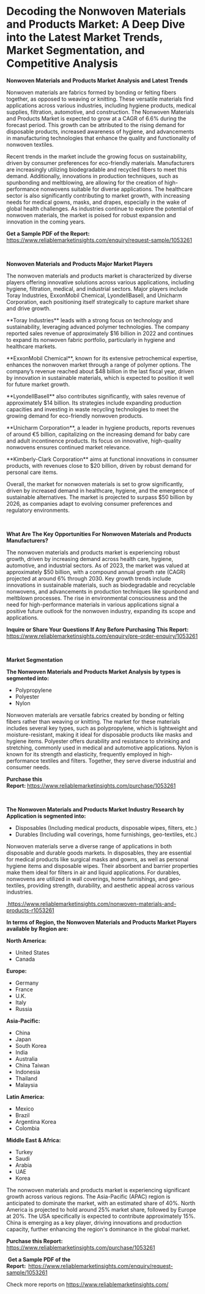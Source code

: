 <p><h1>Decoding the Nonwoven Materials and Products Market: A Deep Dive into the Latest Market Trends, Market Segmentation, and Competitive Analysis</h1></p><p><strong>Nonwoven Materials and Products Market Analysis and Latest Trends</strong></p>
<p><p>Nonwoven materials are fabrics formed by bonding or felting fibers together, as opposed to weaving or knitting. These versatile materials find applications across various industries, including hygiene products, medical supplies, filtration, automotive, and construction. The Nonwoven Materials and Products Market is expected to grow at a CAGR of 6.6% during the forecast period. This growth can be attributed to the rising demand for disposable products, increased awareness of hygiene, and advancements in manufacturing technologies that enhance the quality and functionality of nonwoven textiles.</p><p>Recent trends in the market include the growing focus on sustainability, driven by consumer preferences for eco-friendly materials. Manufacturers are increasingly utilizing biodegradable and recycled fibers to meet this demand. Additionally, innovations in production techniques, such as spunbonding and meltblowing, are allowing for the creation of high-performance nonwovens suitable for diverse applications. The healthcare sector is also significantly contributing to market growth, with increasing needs for medical gowns, masks, and drapes, especially in the wake of global health challenges. As industries continue to explore the potential of nonwoven materials, the market is poised for robust expansion and innovation in the coming years.</p></p>
<p><strong>Get a Sample PDF of the Report:&nbsp;</strong> <a href="https://www.reliablemarketinsights.com/enquiry/request-sample/1053261?utm_campaign=3011&utm_medium=2&utm_source=Github&utm_content=ia&utm_term=22032025&utm_id=nonwoven-materials-and-products">https://www.reliablemarketinsights.com/enquiry/request-sample/1053261</a></p>
<p>&nbsp;</p>
<p><strong>Nonwoven Materials and Products Major Market Players</strong></p>
<p><p>The nonwoven materials and products market is characterized by diverse players offering innovative solutions across various applications, including hygiene, filtration, medical, and industrial sectors. Major players include Toray Industries, ExxonMobil Chemical, LyondellBasell, and Unicharm Corporation, each positioning itself strategically to capture market share and drive growth.</p><p>**Toray Industries** leads with a strong focus on technology and sustainability, leveraging advanced polymer technologies. The company reported sales revenue of approximately $16 billion in 2022 and continues to expand its nonwoven fabric portfolio, particularly in hygiene and healthcare markets.</p><p>**ExxonMobil Chemical**, known for its extensive petrochemical expertise, enhances the nonwoven market through a range of polymer options. The company’s revenue reached about $48 billion in the last fiscal year, driven by innovation in sustainable materials, which is expected to position it well for future market growth.</p><p>**LyondellBasell** also contributes significantly, with sales revenue of approximately $14 billion. Its strategies include expanding production capacities and investing in waste recycling technologies to meet the growing demand for eco-friendly nonwoven products.</p><p>**Unicharm Corporation**, a leader in hygiene products, reports revenues of around €5 billion, capitalizing on the increasing demand for baby care and adult incontinence products. Its focus on innovative, high-quality nonwovens ensures continued market relevance.</p><p>**Kimberly-Clark Corporation** aims at functional innovations in consumer products, with revenues close to $20 billion, driven by robust demand for personal care items.</p><p>Overall, the market for nonwoven materials is set to grow significantly, driven by increased demand in healthcare, hygiene, and the emergence of sustainable alternatives. The market is projected to surpass $50 billion by 2026, as companies adapt to evolving consumer preferences and regulatory environments.</p></p>
<p>&nbsp;</p>
<p><strong>What Are The Key Opportunities For Nonwoven Materials and Products Manufacturers?</strong></p>
<p><p>The nonwoven materials and products market is experiencing robust growth, driven by increasing demand across health care, hygiene, automotive, and industrial sectors. As of 2023, the market was valued at approximately $50 billion, with a compound annual growth rate (CAGR) projected at around 6% through 2030. Key growth trends include innovations in sustainable materials, such as biodegradable and recyclable nonwovens, and advancements in production techniques like spunbond and meltblown processes. The rise in environmental consciousness and the need for high-performance materials in various applications signal a positive future outlook for the nonwoven industry, expanding its scope and applications.</p></p>
<p><strong>Inquire or Share Your Questions If Any Before Purchasing This Report:</strong> <a href="https://www.reliablemarketinsights.com/enquiry/pre-order-enquiry/1053261?utm_campaign=3011&utm_medium=2&utm_source=Github&utm_content=ia&utm_term=22032025&utm_id=nonwoven-materials-and-products">https://www.reliablemarketinsights.com/enquiry/pre-order-enquiry/1053261</a></p>
<p>&nbsp;</p>
<p><strong>Market Segmentation</strong></p>
<p><strong>The Nonwoven Materials and Products Market Analysis by types is segmented into:</strong></p>
<p><ul><li>Polypropylene</li><li>Polyester</li><li>Nylon</li></ul></p>
<p><p>Nonwoven materials are versatile fabrics created by bonding or felting fibers rather than weaving or knitting. The market for these materials includes several key types, such as polypropylene, which is lightweight and moisture-resistant, making it ideal for disposable products like masks and hygiene items. Polyester offers durability and resistance to shrinking and stretching, commonly used in medical and automotive applications. Nylon is known for its strength and elasticity, frequently employed in high-performance textiles and filters. Together, they serve diverse industrial and consumer needs.</p></p>
<p><strong>Purchase this Report:&nbsp;</strong><a href="https://www.reliablemarketinsights.com/purchase/1053261?utm_campaign=3011&utm_medium=2&utm_source=Github&utm_content=ia&utm_term=22032025&utm_id=nonwoven-materials-and-products">https://www.reliablemarketinsights.com/purchase/1053261</a></p>
<p>&nbsp;</p>
<p><strong>The Nonwoven Materials and Products Market Industry Research by Application is segmented into:</strong></p>
<p><ul><li>Disposables (Including medical products, disposable wipes, filters, etc.)</li><li>Durables (Including wall coverings, home furnishings, geo-textiles, etc.)</li></ul></p>
<p><p>Nonwoven materials serve a diverse range of applications in both disposable and durable goods markets. In disposables, they are essential for medical products like surgical masks and gowns, as well as personal hygiene items and disposable wipes. Their absorbent and barrier properties make them ideal for filters in air and liquid applications. For durables, nonwovens are utilized in wall coverings, home furnishings, and geo-textiles, providing strength, durability, and aesthetic appeal across various industries.</p></p>
<p><a href="https://www.reliablemarketinsights.com/nonwoven-materials-and-products-r1053261?utm_campaign=3011&utm_medium=2&utm_source=Github&utm_content=ia&utm_term=22032025&utm_id=nonwoven-materials-and-products">&nbsp;https://www.reliablemarketinsights.com/nonwoven-materials-and-products-r1053261</a></p>
<p><strong>In terms of Region, the Nonwoven Materials and Products Market Players available by Region are:</strong></p>
<p>
    <p> <strong> North America: </strong>
        <ul>
            <li>United States</li>
            <li>Canada</li>
        </ul>
        </p> 
    <p> <strong> Europe: </strong>
        <ul>
            <li>Germany</li>
            <li>France</li>
            <li>U.K.</li>
            <li>Italy</li>
            <li>Russia</li>
        </ul>
        </p> 
    <p> <strong> Asia-Pacific: </strong>
        <ul>
            <li>China</li>
            <li>Japan</li>
            <li>South Korea</li>
            <li>India</li>
            <li>Australia</li>
            <li>China Taiwan</li>
            <li>Indonesia</li>
            <li>Thailand</li>
            <li>Malaysia</li>
        </ul>
        </p> 
    <p> <strong> Latin America: </strong>
        <ul>
            <li>Mexico</li>
            <li>Brazil</li>
            <li>Argentina Korea</li>
            <li>Colombia</li>
        </ul>
        </p> 
    <p> <strong> Middle East & Africa: </strong>
        <ul>
            <li>Turkey</li>
            <li>Saudi</li>
            <li>Arabia</li>
            <li>UAE</li>
            <li>Korea</li>
        </ul>
    </p>
    </p>
<p><p>The nonwoven materials and products market is experiencing significant growth across various regions. The Asia-Pacific (APAC) region is anticipated to dominate the market, with an estimated share of 40%. North America is projected to hold around 25% market share, followed by Europe at 20%. The USA specifically is expected to contribute approximately 15%. China is emerging as a key player, driving innovations and production capacity, further enhancing the region's dominance in the global market.</p></p>
<p><strong>Purchase this Report: </strong><a href="https://www.reliablemarketinsights.com/purchase/1053261?utm_campaign=3011&utm_medium=2&utm_source=Github&utm_content=ia&utm_term=22032025&utm_id=nonwoven-materials-and-products">https://www.reliablemarketinsights.com/purchase/1053261</a></p>
<p>&nbsp;<strong>Get a Sample PDF of the Report:&nbsp;&nbsp;</strong><a href="https://www.reliablemarketinsights.com/enquiry/request-sample/1053261?utm_campaign=3011&utm_medium=2&utm_source=Github&utm_content=ia&utm_term=22032025&utm_id=nonwoven-materials-and-products">https://www.reliablemarketinsights.com/enquiry/request-sample/1053261</a></p>
<p><strong></strong></p>
<p>Check more reports on <a href="https://www.reliablemarketinsights.com/?utm_campaign=3011&utm_medium=2&utm_source=Github&utm_content=ia&utm_term=22032025&utm_id=nonwoven-materials-and-products">https://www.reliablemarketinsights.com/</a></p>